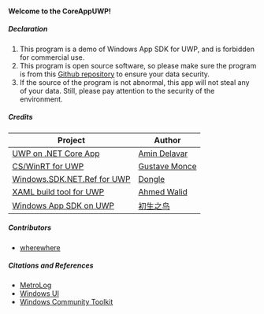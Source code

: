 #### Welcome to the CoreAppUWP!

##### Declaration
1. This program is a demo of Windows App SDK for UWP, and is forbidden for commercial use.
2. This program is open source software, so please make sure the program is from this [Github repository](https://github.com/wherewhere/CoreAppUWP) to ensure your data security.
3. If the source of the program is not abnormal, this app will not steal any of your data. Still, please pay attention to the security of the environment.

##### Credits
| Project | Author |
| ------- | ------ |
| [UWP on .NET Core App](https://github.com/Aminator/UwpWithoutVisualStudio "UwpWithoutVisualStudio") | [Amin Delavar](https://github.com/Aminator "@Aminator") |
| [CS/WinRT for UWP](https://github.com/gus33000/CsUWP "CsUWP") | [Gustave Monce](https://github.com/gus33000 "@gus33000") |
| [Windows.SDK.NET.Ref for UWP](https://github.com/dongle-the-gadget/CsWinRTProjectionForWindows "CsWinRTProjectionForWindows") | [Dongle](https://github.com/dongle-the-gadget "@dongle-the-gadget") |
| [XAML build tool for UWP](https://www.nuget.org/packages/WindowsXaml.ModernDotNet.BuildTools "WindowsXaml.ModernDotNet.BuildTools") | [Ahmed Walid](https://github.com/ahmed605 "@ahmed605") |
| [Windows App SDK on UWP](https://github.com/driver1998/HookCoreAppWinUI "HookCoreAppWinUI") | [初生之鸟](https://github.com/driver1998 "@driver1998") |

##### Contributors
- [wherewhere](https://github.com/wherewhere)

##### Citations and References
- [MetroLog](https://github.com/novotnyllc/MetroLog "MetroLog")
- [Windows UI](https://github.com/microsoft/microsoft-ui-xaml "Windows UI")
- [Windows Community Toolkit](https://github.com/CommunityToolkit/WindowsCommunityToolkit "Windows Community Toolkit")